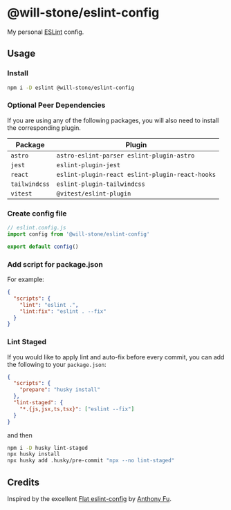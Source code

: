 # @will-stone/eslint-config

My personal [ESLint](https://eslint.org/) config.

## Usage

### Install

```bash
npm i -D eslint @will-stone/eslint-config
```

### Optional Peer Dependencies

If you are using any of the following packages, you will also need to install
the corresponding plugin.

| Package       | Plugin                                          |
| ------------- | ----------------------------------------------- |
| `astro`       | `astro-eslint-parser eslint-plugin-astro`       |
| `jest`        | `eslint-plugin-jest`                            |
| `react`       | `eslint-plugin-react eslint-plugin-react-hooks` |
| `tailwindcss` | `eslint-plugin-tailwindcss`                     |
| `vitest`      | `@vitest/eslint-plugin`                         |

### Create config file

```js
// eslint.config.js
import config from '@will-stone/eslint-config'

export default config()
```

### Add script for package.json

For example:

```json
{
  "scripts": {
    "lint": "eslint .",
    "lint:fix": "eslint . --fix"
  }
}
```

### Lint Staged

If you would like to apply lint and auto-fix before every commit, you can add
the following to your `package.json`:

```json
{
  "scripts": {
    "prepare": "husky install"
  },
  "lint-staged": {
    "*.{js,jsx,ts,tsx}": ["eslint --fix"]
  }
}
```

and then

```bash
npm i -D husky lint-staged
npx husky install
npx husky add .husky/pre-commit "npx --no lint-staged"
```

## Credits

Inspired by the excellent
[Flat eslint-config](https://github.com/antfu/eslint-config) by
[Anthony Fu](https://github.com/antfu).
